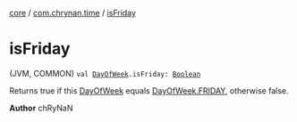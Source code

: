 [core](../index.md) / [com.chrynan.time](index.md) / [isFriday](./is-friday.md)

# isFriday

(JVM, COMMON) `val `[`DayOfWeek`](-day-of-week/index.md)`.isFriday: `[`Boolean`](https://kotlinlang.org/api/latest/jvm/stdlib/kotlin/-boolean/index.html)

Returns true if this [DayOfWeek](-day-of-week/index.md) equals [DayOfWeek.FRIDAY](-day-of-week/-f-r-i-d-a-y.md), otherwise false.

**Author**
chRyNaN

